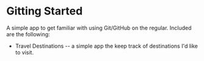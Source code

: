 # Gitting Started

A simple app to get familiar with using Git/GitHub on the regular.
Included are the following: 
 - Travel Destinations
  -- a simple app the keep track of destinations I'd like to visit.